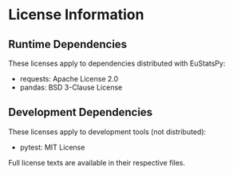 # License Information

## Runtime Dependencies
These licenses apply to dependencies distributed with EuStatsPy:
- requests: Apache License 2.0
- pandas: BSD 3-Clause License

## Development Dependencies
These licenses apply to development tools (not distributed):
- pytest: MIT License

Full license texts are available in their respective files.